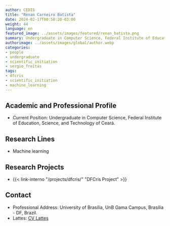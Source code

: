 ```yaml
---
author: CEDIS
title: "Renan Carneiro Batista"
date: 2024-02-17T00:50:20-03:00
weight: 44
language: en
featured_image: ../assets/images/featured/renan_batista.png
summary: Undergraduate in Computer Science, Federal Institute of Education, Science, and Technology of Ceará
authorimage: ../assets/images/global/author.webp
categories: 
- people
- undergraduate
- scientific_initiation
- sergio_freitas
tags: 
- dfcris
- scientific_initiation
- machine_learning
---
```

## Academic and Professional Profile
- Current Position: Undergraduate in Computer Science, Federal Institute of Education, Science, and Technology of Ceará.

## Research Lines
- Machine learning

## Research Projects
- {{< link-interno "/projects/dfcris/" "DFCris Project" >}}

## Contact
- Professional Address: University of Brasília, UnB Gama Campus, Brasília - DF, Brazil.
- Lattes: [CV Lattes](http://lattes.cnpq.br/0834465625018073)